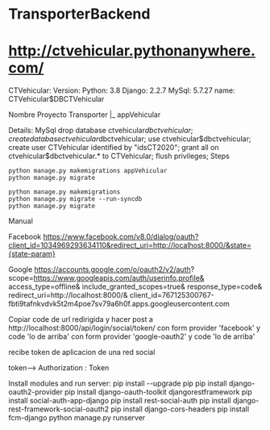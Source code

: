 # TransporterBackend
# http://ctvehicular.pythonanywhere.com/

CTVehicular:
Version:
Python: 3.8
Django: 2.2.7
MySql: 5.7.27
  name: CTVehicular$DBCTVehicular

Nombre Proyecto
Transporter
 |_ appVehicular

Details:
  MySql
    drop database ctvehicular$dbctvehicular;
    create database ctvehicular$dbctvehicular;
    use ctvehicular$dbctvehicular;
    create user CTVehicular identified by "idsCT2020";
    grant all on ctvehicular$dbctvehicular.* to CTVehicular;
    flush privileges;
  Steps

    python manage.py makemigrations appVehicular
    python manage.py migrate

    python manage.py makemigrations
    python manage.py migrate --run-syncdb
    python manage.py migrate


Manual

  Facebook
https://www.facebook.com/v8.0/dialog/oauth?client_id=1034969293634110&redirect_uri=http://localhost:8000/&state={state-param}

  Google
https://accounts.google.com/o/oauth2/v2/auth?
 scope=https://www.googleapis.com/auth/userinfo.profile&
 access_type=offline&
 include_granted_scopes=true&
 response_type=code&
 redirect_uri=http://localhost:8000/&
 client_id=767125300767-fbti9tafnkvdvk5t2m4poe7sv79a6h0f.apps.googleusercontent.com


Copiar code de url redirigida y hacer post a http://localhost:8000/api/login/social/token/
con form  provider 'facebook' y code 'lo de arriba'
con form  provider 'google-oauth2' y code 'lo de arriba'

recibe token de aplicacion de una red social

token--> Authorization : Token <token>
  
Install modules and run server:
   pip install --upgrade pip
   pip install django-oauth2-provider
   pip install django-oauth-toolkit djangorestframework
   pip install social-auth-app-django
   pip install rest-social-auth
   pip install django-rest-framework-social-oauth2
   pip install django-cors-headers
   pip install fcm-django
   python manage.py runserver
